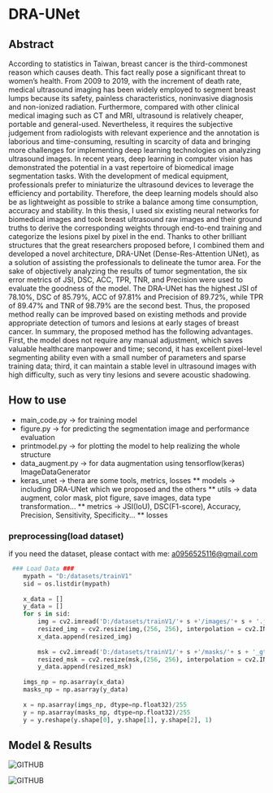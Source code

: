 # DRA-UNet

## Abstract
According to statistics in Taiwan, breast cancer is the third-commonest reason which causes death. This fact really pose a significant threat to women’s health. From 2009 to 2019, with the increment of death rate, medical ultrasound imaging has been widely employed to segment breast lumps because its safety, painless characteristics, noninvasive diagnosis and non-ionized radiation. Furthermore, compared with other clinical medical imaging such as CT and MRI, ultrasound is relatively cheaper, portable and general-used. Nevertheless, it requires the subjective judgement from radiologists with relevant experience and the annotation is laborious and time-consuming, resulting in scarcity of data and bringing more challenges for implementing deep learning technologies on analyzing ultrasound images.
In recent years, deep learning in computer vision has demonstrated the potential in a vast repertoire of biomedical image segmentation tasks. With the development of medical equipment, professionals prefer to miniaturize the ultrasound devices to leverage the efficiency and portability. Therefore, the deep learning models should also be as lightweight as possible to strike a balance among time consumption, accuracy and stability. In this thesis, I used six existing neural networks for biomedical images and took breast ultrasound raw images and their ground truths to derive the corresponding weights through end-to-end training and categorize the lesions pixel by pixel in the end. Thanks to other brilliant structures that the great researchers proposed before, I combined them and developed a novel architecture, DRA-UNet (Dense-Res-Attention UNet), as a solution of assisting the professionals to delineate the tumor area.
For the sake of objectively analyzing the results of tumor segmentation, the six error metrics of JSI, DSC, ACC, TPR, TNR, and Precision were used to evaluate the goodness of the model. The DRA-UNet has the highest JSI of 78.10%, DSC of 85.79%, ACC of 97.81% and Precision of 89.72%, while TPR of 89.47% and TNR of 98.79% are the second best. Thus, the proposed method really can be improved based on existing methods and provide appropriate detection of tumors and lesions at early stages of breast cancer.
In summary, the proposed method has the following advantages. First, the model does not require any manual adjustment, which saves valuable healthcare manpower and time; second, it has excellent pixel-level segmenting ability even with a small number of parameters and sparse training data; third, it can maintain a stable level in ultrasound images with high difficulty, such as very tiny lesions and severe acoustic shadowing.

## How to use
* main_code.py -> for training model
* figure.py -> for predicting the segmentation image and performance evaluation
* printmodel.py -> for plotting the model to help realizing the whole structure
* data_augment.py -> for data augmentation using tensorflow(keras) ImageDataGenerator
* keras_unet -> thera are some tools, metrics, losses
 ** models -> including DRA-UNet which we proposed and the others
 ** utils -> data augment, color mask, plot figure, save images, data type transformation...
 ** metrics -> JSI(IoU), DSC(F1-score), Accuracy, Precision, Sensitivity, Specificity...
 ** losses 

### preprocessing(load dataset) 
if you need the dataset, please contact with me: a0956525116@gmail.com
```py
 ### Load Data ###
    mypath = "D:/datasets/trainV1"
    sid = os.listdir(mypath)
    
    x_data = []
    y_data = []
    for s in sid:
        img = cv2.imread('D:/datasets/trainV1/'+ s +'/images/'+ s + '.jpg', cv2.IMREAD_COLOR)
        resized_img = cv2.resize(img,(256, 256), interpolation = cv2.INTER_CUBIC)
        x_data.append(resized_img)
    
        msk = cv2.imread('D:/datasets/trainV1/'+ s +'/masks/'+ s + '_gt.jpg', cv2.IMREAD_GRAYSCALE)
        resized_msk = cv2.resize(msk,(256, 256), interpolation = cv2.INTER_CUBIC)
        y_data.append(resized_msk)
        
    imgs_np = np.asarray(x_data)
    masks_np = np.asarray(y_data)
    
    x = np.asarray(imgs_np, dtype=np.float32)/255
    y = np.asarray(masks_np, dtype=np.float32)/255 
    y = y.reshape(y.shape[0], y.shape[1], y.shape[2], 1)
```

## Model & Results
![GITHUB](https://imgus.cc/RoOL)

![GITHUB](https://imgus.cc/GEaN)
